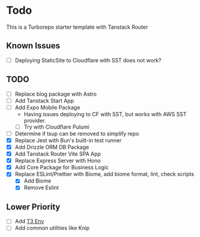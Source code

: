 # Todo

This is a Turborepo starter template with Tanstack Router

## Known Issues

- [ ] Deploying StaticSite to Cloudflare with SST does not work?

## TODO

- [ ] Replace blog package with Astro
- [ ] Add Tanstack Start App
- [ ] Add Expo Mobile Package
  - Having issues deploying to CF with SST, but works with AWS SST provider.
  - [ ] Try with Cloudflare Pulumi
- [ ] Determine if tsup can be removed to simplify repo
- [x] Replace Jest with Bun's built-in test runner
- [x] Add Drizzle ORM DB Package
- [x] Add Tanstack Router Vite SPA App
- [x] Replace Express Server with Hono
- [x] Add Core Package for Business Logic
- [x] Replace ESLint/Prettier with Biome, add biome format, lint, check scripts
  - [x] Add Biome
  - [x] Remove Eslint

## Lower Priority

- [ ] Add [T3 Env](https://env.t3.gg/)
- [ ] Add common utilities like Knip

